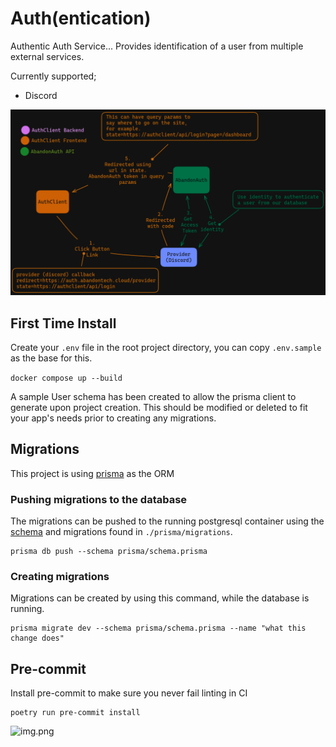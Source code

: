# Auth(entication)

Authentic Auth Service... Provides identification of a user from multiple external services.

Currently supported;
- Discord

![Authflow](./docs/authflow.png)

## First Time Install

Create your `.env` file in the root project directory, you can copy `.env.sample` as the base for this.

`docker compose up --build`

A sample User schema has been created to allow the prisma client to generate upon project creation. This should be
modified or deleted to fit your app's needs prior to creating any migrations.

## Migrations
This project is using [prisma](https://www.prisma.io/) as the ORM

### Pushing migrations to the database
The migrations can be pushed to the running postgresql container using the
[schema](./prisma/schema.prisma) and migrations found in `./prisma/migrations`.

```shell
prisma db push --schema prisma/schema.prisma
```

### Creating migrations
Migrations can be created by using this command, while the database is running.

```shell
prisma migrate dev --schema prisma/schema.prisma --name "what this change does"
```

## Pre-commit
Install pre-commit to make sure you never fail linting in CI
```shell
poetry run pre-commit install
```
![img.png](img.png)
